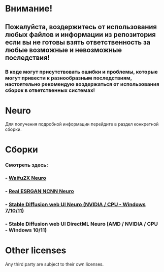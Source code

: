 # Внимание!
## Пожалуйста, воздержитесь от использования любых файлов и информации из репозитория если вы не готовы взять ответственность за любые возможные и невозможные последствия!
### В коде могут присутствовать ошибки и проблемы, которые могут привести к разнообразным последствиям, настоятельно рекомендую воздержаться от использования сборок в ответственных системах!
# Neuro
Для получения подробной информации перейдите в раздел конкретной сборки.
# Сборки
### Смотреть здесь:
### - [Waifu2X Neuro](https://github.com/Shedou/Neuro/tree/main/Waifu2X%20Neuro)
### - [Real ESRGAN NCNN Neuro](https://github.com/Shedou/Neuro/tree/main/Real%20ESRGAN%20NCNN%20Neuro)
### - [Stable Diffusion web UI Neuro (NVIDIA / CPU - Windows 7/10/11)](https://github.com/Shedou/Neuro/tree/main/SD_WEBUI_Neuro_v1)
### - Stable Diffusion web UI DirectML Neuro (AMD / NVIDIA / CPU - Windows 10/11)
# Other licenses
Any third party are subject to their own licenses.
